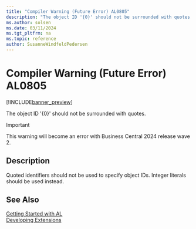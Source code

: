 ```yaml
---
title: "Compiler Warning (Future Error) AL0805"
description: "The object ID '{0}' should not be surrounded with quotes."
ms.author: solsen
ms.date: 03/11/2024
ms.tgt_pltfrm: na
ms.topic: reference
author: SusanneWindfeldPedersen
---
```

[//]: # (START>DO_NOT_EDIT)
[//]: # (IMPORTANT:Do not edit any of the content between here and the END>DO_NOT_EDIT.)
[//]: # (Any modifications should be made in the .xml files in the ModernDev repo.)
# Compiler Warning (Future Error) AL0805

[!INCLUDE[banner_preview](../includes/banner_preview.md)]

The object ID '{0}' should not be surrounded with quotes.


> [!IMPORTANT]
> This warning will become an error with Business Central 2024 release wave 2.  

## Description
Quoted identifiers should not be used to specify object IDs. Integer literals should be used instead.  

[//]: # (IMPORTANT: END>DO_NOT_EDIT)
## See Also  
[Getting Started with AL](../devenv-get-started.md)  
[Developing Extensions](../devenv-dev-overview.md)  